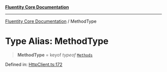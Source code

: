 [**Fluentity Core Documentation**](../README.md)

***

[Fluentity Core Documentation](../globals.md) / MethodType

# Type Alias: MethodType

> **MethodType** = keyof *typeof* [`Methods`](../variables/Methods.md)

Defined in: [HttpClient.ts:172](https://github.com/cedricpierre/fluentity-core/blob/aeae44228536f4359f4af07d63f99633e9a3b24c/src/HttpClient.ts#L172)
